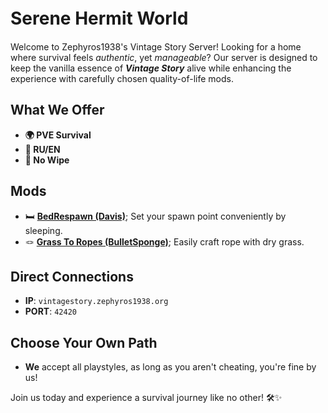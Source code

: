 # Serene Hermit World ㅤ

Welcome to Zephyros1938's Vintage Story Server!
Looking for a home where survival feels *authentic*, yet *manageable*? Our server is designed to keep the vanilla essence of ***Vintage Story*** alive while enhancing the experience with carefully chosen quality-of-life mods.

## What We Offer
- **🌍 PVE Survival**
- **📙 RU/EN**
- **🌟 No Wipe**

## Mods
- 🛏 [**BedRespawn (Davis)**](https://mods.vintagestory.at/bedrespawnner); Set your spawn point conveniently by sleeping.
- 🪢 [**Grass To Ropes (BulletSponge)**](https://mods.vintagestory.at/show/mod/16830); Easily craft rope with dry grass.

## Direct Connections
- **IP**: `vintagestory.zephyros1938.org`
- **PORT**: `42420`

## Choose Your Own Path
- **We** accept all playstyles, as long as you aren't cheating, you're fine by us!

Join us today and experience a survival journey like no other! 🛠✨
